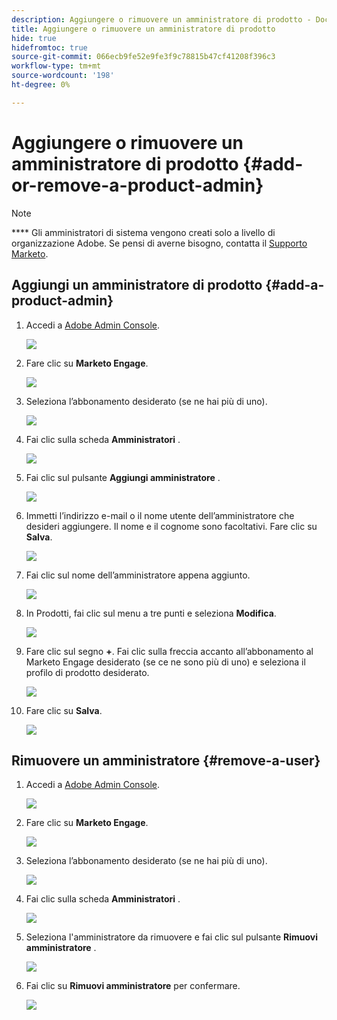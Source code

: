 ```yaml
---
description: Aggiungere o rimuovere un amministratore di prodotto - Documenti Marketo - Documentazione del prodotto
title: Aggiungere o rimuovere un amministratore di prodotto
hide: true
hidefromtoc: true
source-git-commit: 066ecb9fe52e9fe3f9c78815b47cf41208f396c3
workflow-type: tm+mt
source-wordcount: '198'
ht-degree: 0%

---
```


# Aggiungere o rimuovere un amministratore di prodotto {#add-or-remove-a-product-admin}

>[!NOTE]
>
>**** Gli amministratori di sistema vengono creati solo a livello di organizzazione Adobe. Se pensi di averne bisogno, contatta il [Supporto Marketo](https://nation.marketo.com/t5/support/ct-p/Support).

## Aggiungi un amministratore di prodotto {#add-a-product-admin}

1. Accedi a [Adobe Admin Console](https://adminconsole.adobe.com/).

   ![](assets/add-or-remove-a-product-admin-1.png)

1. Fare clic su **Marketo Engage**.

   ![](assets/add-or-remove-a-product-admin-2.png)

1. Seleziona l’abbonamento desiderato (se ne hai più di uno).

   ![](assets/add-or-remove-a-product-admin-3.png)

1. Fai clic sulla scheda **Amministratori** .

   ![](assets/add-or-remove-a-product-admin-4.png)

1. Fai clic sul pulsante **Aggiungi amministratore** .

   ![](assets/add-or-remove-a-product-admin-5.png)

1. Immetti l’indirizzo e-mail o il nome utente dell’amministratore che desideri aggiungere. Il nome e il cognome sono facoltativi. Fare clic su **Salva**.

   ![](assets/add-or-remove-a-product-admin-6.png)

1. Fai clic sul nome dell’amministratore appena aggiunto.

   ![](assets/add-or-remove-a-product-admin-7.png)

1. In Prodotti, fai clic sul menu a tre punti e seleziona **Modifica**.

   ![](assets/add-or-remove-a-product-admin-8.png)

1. Fare clic sul segno **+**. Fai clic sulla freccia accanto all’abbonamento al Marketo Engage desiderato (se ce ne sono più di uno) e seleziona il profilo di prodotto desiderato.

   ![](assets/add-or-remove-a-product-admin-9.png)

1. Fare clic su **Salva**.

   ![](assets/add-or-remove-a-product-admin-10.png)

## Rimuovere un amministratore {#remove-a-user}

1. Accedi a [Adobe Admin Console](https://adminconsole.adobe.com/).

   ![](assets/add-or-remove-a-product-admin-11.png)

1. Fare clic su **Marketo Engage**.

   ![](assets/add-or-remove-a-product-admin-12.png)

1. Seleziona l’abbonamento desiderato (se ne hai più di uno).

   ![](assets/add-or-remove-a-product-admin-13.png)

1. Fai clic sulla scheda **Amministratori** .

   ![](assets/add-or-remove-a-product-admin-14.png)

1. Seleziona l&#39;amministratore da rimuovere e fai clic sul pulsante **Rimuovi amministratore** .

   ![](assets/add-or-remove-a-product-admin-15.png)

1. Fai clic su **Rimuovi amministratore** per confermare.

   ![](assets/add-or-remove-a-product-admin-16.png)
